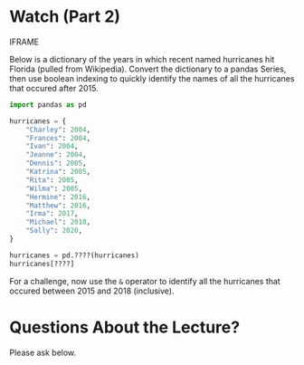 # Watch (Part 2)

IFRAME

Below is a dictionary of the years in which recent named hurricanes
hit Florida (pulled from Wikipedia).  Convert the dictionary to a
pandas Series, then use boolean indexing to quickly identify the names
of all the hurricanes that occured after 2015.

```python
import pandas as pd

hurricanes = {
    "Charley": 2004,
    "Frances": 2004,
    "Ivan": 2004,
    "Jeanne": 2004,
    "Dennis": 2005,
    "Katrina": 2005,
    "Rita": 2005,
    "Wilma": 2005,
    "Hermine": 2016,
    "Matthew": 2016,
    "Irma": 2017,
    "Michael": 2018,
    "Sally": 2020,
}

hurricanes = pd.????(hurricanes)
hurricanes[????]
```

For a challenge, now use the `&` operator to identify all the
hurricanes that occured between 2015 and 2018 (inclusive).

# Questions About the Lecture?

Please ask below.


